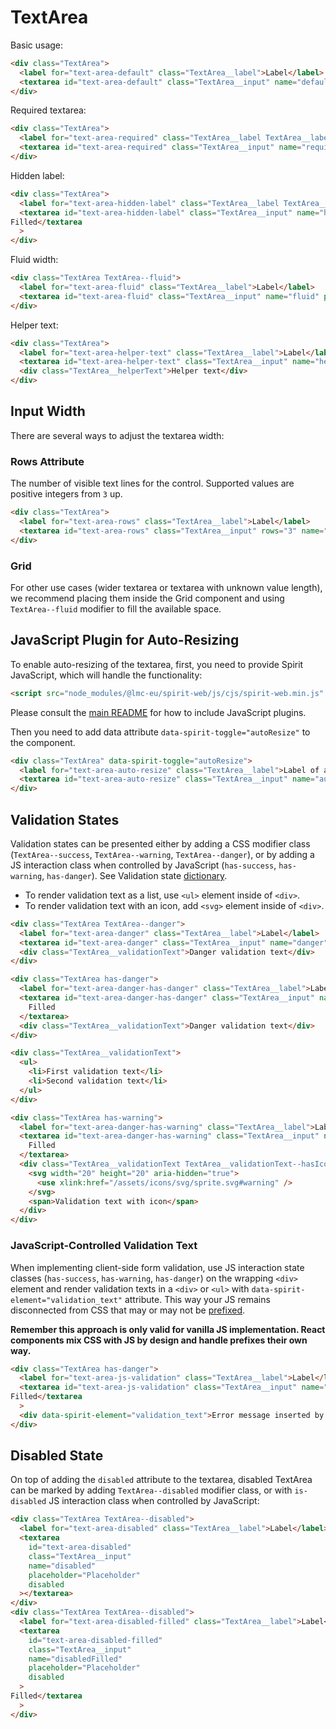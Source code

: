 # TextArea

Basic usage:

```html
<div class="TextArea">
  <label for="text-area-default" class="TextArea__label">Label</label>
  <textarea id="text-area-default" class="TextArea__input" name="default" placeholder="Placeholder"></textarea>
</div>
```

Required textarea:

```html
<div class="TextArea">
  <label for="text-area-required" class="TextArea__label TextArea__label--required">Label</label>
  <textarea id="text-area-required" class="TextArea__input" name="required" placeholder="Placeholder"></textarea>
</div>
```

Hidden label:

```html
<div class="TextArea">
  <label for="text-area-hidden-label" class="TextArea__label TextArea__label--hidden">Hidden Label</label>
  <textarea id="text-area-hidden-label" class="TextArea__input" name="hiddenLabel" placeholder="Placeholder">
Filled</textarea
  >
</div>
```

Fluid width:

```html
<div class="TextArea TextArea--fluid">
  <label for="text-area-fluid" class="TextArea__label">Label</label>
  <textarea id="text-area-fluid" class="TextArea__input" name="fluid" placeholder="Placeholder"></textarea>
</div>
```

Helper text:

```html
<div class="TextArea">
  <label for="text-area-helper-text" class="TextArea__label">Label</label>
  <textarea id="text-area-helper-text" class="TextArea__input" name="helperText" placeholder="Placeholder"></textarea>
  <div class="TextArea__helperText">Helper text</div>
</div>
```

## Input Width

There are several ways to adjust the textarea width:

### Rows Attribute

The number of visible text lines for the control. Supported values are positive integers from `3` up.

```html
<div class="TextArea">
  <label for="text-area-rows" class="TextArea__label">Label</label>
  <textarea id="text-area-rows" class="TextArea__input" rows="3" name="rows"></textarea>
</div>
```

### Grid

For other use cases (wider textarea or textarea with unknown value length), we
recommend placing them inside the Grid component and using `TextArea--fluid`
modifier to fill the available space.

## JavaScript Plugin for Auto-Resizing

To enable auto-resizing of the textarea, first, you need to provide Spirit JavaScript,
which will handle the functionality:

```html
<script src="node_modules/@lmc-eu/spirit-web/js/cjs/spirit-web.min.js" async></script>
```

Please consult the [main README][web-readme] for how to include JavaScript
plugins.

Then you need to add data attribute `data-spirit-toggle="autoResize"` to the component.

```html
<div class="TextArea" data-spirit-toggle="autoResize">
  <label for="text-area-auto-resize" class="TextArea__label">Label of auto-resizing TextArea</label>
  <textarea id="text-area-auto-resize" class="TextArea__input" name="autoResize"></textarea>
</div>
```

## Validation States

Validation states can be presented either by adding a CSS modifier class
(`TextArea--success`, `TextArea--warning`, `TextArea--danger`), or by adding
a JS interaction class when controlled by JavaScript (`has-success`,
`has-warning`, `has-danger`). See Validation state [dictionary][dictionary-validation].

- To render validation text as a list, use `<ul>` element inside of `<div>`.
- To render validation text with an icon, add `<svg>` element inside of `<div>`.

```html
<div class="TextArea TextArea--danger">
  <label for="text-area-danger" class="TextArea__label">Label</label>
  <textarea id="text-area-danger" class="TextArea__input" name="danger" placeholder="Placeholder">Filled</textarea>
  <div class="TextArea__validationText">Danger validation text</div>
</div>

<div class="TextArea has-danger">
  <label for="text-area-danger-has-danger" class="TextArea__label">Label</label>
  <textarea id="text-area-danger-has-danger" class="TextArea__input" name="hasDanger" placeholder="Placeholder">
    Filled
  </textarea>
  <div class="TextArea__validationText">Danger validation text</div>
</div>

<div class="TextArea__validationText">
  <ul>
    <li>First validation text</li>
    <li>Second validation text</li>
  </ul>
</div>

<div class="TextArea has-warning">
  <label for="text-area-danger-has-warning" class="TextArea__label">Label</label>
  <textarea id="text-area-danger-has-warning" class="TextArea__input" name="hasDanger" placeholder="Placeholder">
    Filled
  </textarea>
  <div class="TextArea__validationText TextArea__validationText--hasIcon">
    <svg width="20" height="20" aria-hidden="true">
      <use xlink:href="/assets/icons/svg/sprite.svg#warning" />
    </svg>
    <span>Validation text with icon</span>
  </div>
</div>
```

### JavaScript-Controlled Validation Text

When implementing client-side form validation, use JS interaction state classes
(`has-success`, `has-warning`, `has-danger`) on the wrapping `<div>` element and
render validation texts in a `<div>` or `<ul>` with `data-spirit-element="validation_text"`
attribute. This way your JS remains disconnected from CSS that may or may not be
[prefixed][prefixed].

**Remember this approach is only valid for vanilla JS implementation. React
components mix CSS with JS by design and handle prefixes their own way.**

```html
<div class="TextArea has-danger">
  <label for="text-area-js-validation" class="TextArea__label">Label</label>
  <textarea id="text-area-js-validation" class="TextArea__input" name="jsValidation" placeholder="Placeholder">
Filled</textarea
  >
  <div data-spirit-element="validation_text">Error message inserted by JS</div>
</div>
```

## Disabled State

On top of adding the `disabled` attribute to the textarea, disabled TextArea can
be marked by adding `TextArea--disabled` modifier class, or with `is-disabled`
JS interaction class when controlled by JavaScript:

```html
<div class="TextArea TextArea--disabled">
  <label for="text-area-disabled" class="TextArea__label">Label</label>
  <textarea
    id="text-area-disabled"
    class="TextArea__input"
    name="disabled"
    placeholder="Placeholder"
    disabled
  ></textarea>
</div>
<div class="TextArea TextArea--disabled">
  <label for="text-area-disabled-filled" class="TextArea__label">Label</label>
  <textarea
    id="text-area-disabled-filled"
    class="TextArea__input"
    name="disabledFilled"
    placeholder="Placeholder"
    disabled
  >
Filled</textarea
  >
</div>
```

[web-readme]: https://github.com/lmc-eu/spirit-design-system/blob/main/packages/web/README.md
[prefixed]: https://github.com/lmc-eu/spirit-design-system/blob/main/packages/web/README.md#prefixing-css-class-names
[dictionary-validation]: https://github.com/lmc-eu/spirit-design-system/blob/main/docs/DICTIONARIES.md#validation
